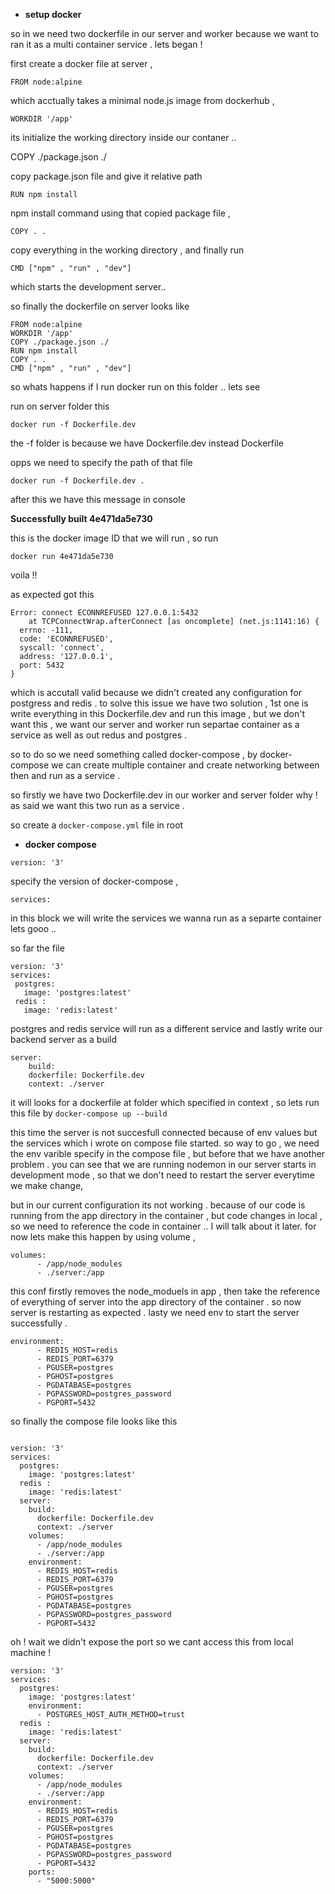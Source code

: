 * **setup docker**

so in we need two dockerfile in our server and worker because we want to ran it as a multi container service . lets began !

first create a docker file at server ,

```FROM node:alpine```

which acctually takes a minimal node.js image from dockerhub ,

```WORKDIR '/app'```

its initialize the working directory inside our contaner ..

COPY ./package.json ./

copy package.json file and give it relative path

```RUN npm install```

npm install command using that copied package file ,

 ```COPY . . ```
 
 copy everything in the working directory , and finally run
 
 ```CMD ["npm" , "run" , "dev"]```
 
 which starts the development server..
 
 so finally the dockerfile on server looks like 
 
 ```
FROM node:alpine
WORKDIR '/app'
COPY ./package.json ./
RUN npm install
COPY . .
CMD ["npm" , "run" , "dev"]
```

so whats happens if I run docker run on this folder .. lets see

run on server folder this

``` docker run -f Dockerfile.dev ```


the -f folder is because we have Dockerfile.dev instead Dockerfile

opps we need to specify the path of that file 

``` docker run -f Dockerfile.dev . ```

after this we have this message in console 

**Successfully built 4e471da5e730**

this is the docker image ID that we will run , so run

``` docker run 4e471da5e730 ```

voila !!

as expected got this

```
Error: connect ECONNREFUSED 127.0.0.1:5432
    at TCPConnectWrap.afterConnect [as oncomplete] (net.js:1141:16) {
  errno: -111,
  code: 'ECONNREFUSED',
  syscall: 'connect',
  address: '127.0.0.1',
  port: 5432
}
```

which is accutall valid because we didn't created any configuration for postgress and redis . to solve this issue we have two solution , 1st one is write everything in this Dockerfile.dev and run this image , but we don't want this , we want 
our server and worker run separtae container as a service as well as out redus and postgres .

so to do so we need something called docker-compose , by docker-compose we can create multiple container and create networking between then and run as a service .


so firstly we have two Dockerfile.dev in our worker and server folder why ! as said we want this two run as a service .

so create a ```docker-compose.yml``` file in root 


* **docker compose**


```version: '3'```

specify the version of docker-compose ,

 ```
 services: 
 ```
 
 in this block we will write the services we wanna run as a separte container lets gooo ..
 
 
 so far the file
 
 ```
 version: '3'
services: 
  postgres:
    image: 'postgres:latest'
  redis :
    image: 'redis:latest'
```

postgres and redis service will run as a different service and lastly write our backend server as a build

```
server:
    build: 
    dockerfile: Dockerfile.dev
    context: ./server
```

it will looks for a dockerfile at folder which specified in context , so lets run this file by ```docker-compose up --build```

this time the server is not succesfull connected because of env values but the services which i wrote on compose file
started. so way to go , we need the env varible specify in the compose file , but before that we have another problem .
you can see that we are running nodemon in our server starts in development mode , so that we don't need to restart the
server everytime we make change, 

but in our current configuration its not working . because of our code is running from the app directory in the container , but code changes in local , so we need to reference the code in container .. I will talk about it later.
for now lets make this happen by using volume ,

```
volumes: 
      - /app/node_modules
      - ./server:/app
```

this conf firstly removes the node_moduels in app , then take the reference of everything of server into the app directory of the container . so now server is restarting as expected . lasty we need env to start the server successfully .


```
environment: 
      - REDIS_HOST=redis
      - REDIS_PORT=6379
      - PGUSER=postgres
      - PGHOST=postgres
      - PGDATABASE=postgres
      - PGPASSWORD=postgres_password
      - PGPORT=5432
```

so finally the compose file looks like this


```

version: '3'
services: 
  postgres:
    image: 'postgres:latest'
  redis :
    image: 'redis:latest'
  server:
    build: 
      dockerfile: Dockerfile.dev
      context: ./server
    volumes: 
      - /app/node_modules
      - ./server:/app
    environment: 
      - REDIS_HOST=redis
      - REDIS_PORT=6379
      - PGUSER=postgres
      - PGHOST=postgres
      - PGDATABASE=postgres
      - PGPASSWORD=postgres_password
      - PGPORT=5432
```

oh ! wait we didn't expose the port so we cant access this from local machine !

```
version: '3'
services: 
  postgres:
    image: 'postgres:latest'
    environment: 
      - POSTGRES_HOST_AUTH_METHOD=trust
  redis :
    image: 'redis:latest'
  server:
    build: 
      dockerfile: Dockerfile.dev
      context: ./server
    volumes: 
      - /app/node_modules
      - ./server:/app
    environment: 
      - REDIS_HOST=redis
      - REDIS_PORT=6379
      - PGUSER=postgres
      - PGHOST=postgres
      - PGDATABASE=postgres
      - PGPASSWORD=postgres_password
      - PGPORT=5432
    ports: 
      - "5000:5000"
```

